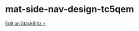 # mat-side-nav-design-tc5qem

[Edit on StackBlitz ⚡️](https://stackblitz.com/edit/mat-side-nav-design-tc5qem)